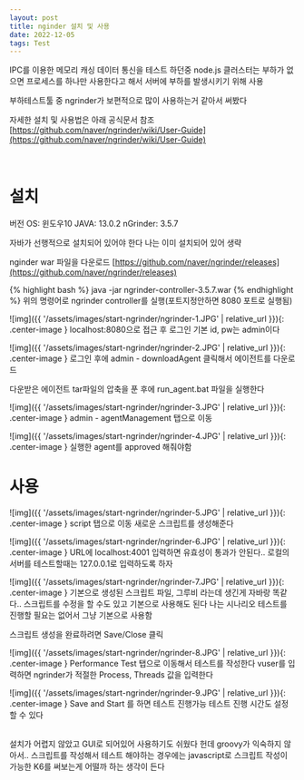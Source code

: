 ```yaml
---
layout: post
title: nginder 설치 및 사용
date: 2022-12-05
tags: Test
---
```


IPC를 이용한 메모리 캐싱 데이터 통신을 테스트 하던중
node.js 클러스터는 부하가 없으면 프로세스를 하나만 사용한다고 해서
서버에 부하를 발생시키기 위해 사용

부하테스트툴 중 ngrinder가 보편적으로 많이 사용하는거 같아서 써봤다

자세한 설치 및 사용법은 아래 공식문서 참조
[https://github.com/naver/ngrinder/wiki/User-Guide](https://github.com/naver/ngrinder/wiki/User-Guide)

<br/>

# 설치
버전
OS: 윈도우10
JAVA: 13.0.2
nGrinder: 3.5.7

자바가 선행적으로 설치되어 있어야 한다
나는 이미 설치되어 있어 생략

nginder war 파일을 다운로드
[https://github.com/naver/ngrinder/releases](https://github.com/naver/ngrinder/releases)

{% highlight bash %}
java -jar ngrinder-controller-3.5.7.war
{% endhighlight %}
위의 명령어로 ngrinder controller를 실행(포트지정안하면 8080 포트로 실행됨)

![img]({{ '/assets/images/start-ngrinder/ngrinder-1.JPG' | relative_url }}){: .center-image }
localhost:8080으로 접근 후 로그인
기본 id, pw는 admin이다

![img]({{ '/assets/images/start-ngrinder/ngrinder-2.JPG' | relative_url }}){: .center-image }
로그인 후에 admin - downloadAgent 클릭해서 에이전트를 다운로드

다운받은 에이전트 tar파일의 압축을 푼 후에 run_agent.bat 파일을 실행한다

![img]({{ '/assets/images/start-ngrinder/ngrinder-3.JPG' | relative_url }}){: .center-image }
admin - agentManagement 탭으로 이동

![img]({{ '/assets/images/start-ngrinder/ngrinder-4.JPG' | relative_url }}){: .center-image }
실행한 agent를 approved 해줘야함

# 사용
![img]({{ '/assets/images/start-ngrinder/ngrinder-5.JPG' | relative_url }}){: .center-image }
script 탭으로 이동 새로운 스크립트를 생성해준다

![img]({{ '/assets/images/start-ngrinder/ngrinder-6.JPG' | relative_url }}){: .center-image }
URL에 localhost:4001 입력하면 유효성이 통과가 안된다..
로컬의 서버를 테스트할때는 127.0.0.1로 입력하도록 하자

![img]({{ '/assets/images/start-ngrinder/ngrinder-7.JPG' | relative_url }}){: .center-image }
기본으로 생성된 스크립트 파일, 그루비 라는데 생긴게 자바랑 똑같다..
스크립트를 수정을 할 수도 있고 기본으로 사용해도 된다
나는 시나리오 테스트를 진행할 필요는 없어서 그냥 기본으로 사용함

스크립트 생성을 완료하려면 Save/Close 클릭

![img]({{ '/assets/images/start-ngrinder/ngrinder-8.JPG' | relative_url }}){: .center-image }
Performance Test 탭으로 이동해서 테스트를 작성한다
vuser를 입력하면 ngrinder가 적절한 Process, Threads 값을 입력한다

![img]({{ '/assets/images/start-ngrinder/ngrinder-9.JPG' | relative_url }}){: .center-image }
Save and Start 를 하면 테스트 진행가능
테스트 진행 시간도 설정할 수 있다

<br/>
설치가 어렵지 않았고 GUI로 되어있어 사용하기도 쉬웠다
헌데 groovy가 익숙하지 않아서..
스크립트를 작성해서 테스트 해야하는 경우에는
javascript로 스크립트 작성이 가능한 K6를 써보는게 어떨까 하는 생각이 든다